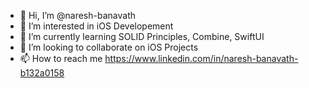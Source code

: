 - 👋 Hi, I’m @naresh-banavath
- 👀 I’m interested in iOS Developement
- 🌱 I’m currently learning SOLID Principles, Combine, SwiftUI
- 💞️ I’m looking to collaborate on iOS Projects
- 📫 How to reach me https://www.linkedin.com/in/naresh-banavath-b132a0158

<!---
naresh-banavath/naresh-banavath is a ✨ special ✨ repository because its `README.md` (this file) appears on your GitHub profile.
You can click the Preview link to take a look at your changes.
--->
